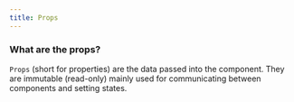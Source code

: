 ```yaml
---
title: Props
---
```

### What are the props?
`Props` (short for properties) are the data passed into the component. They are immutable (read-only) mainly used for communicating between components and setting states.

